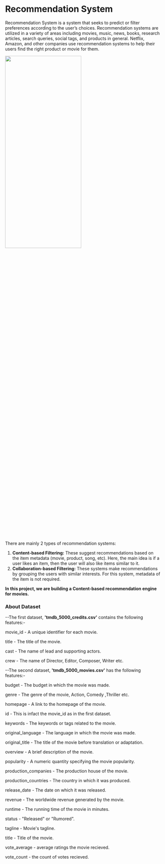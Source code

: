 # Recommendation System
Recommendation System is a system that seeks to predict or filter preferences according to the user’s choices. Recommendation systems are utilized in a variety of areas including movies, music, news, books, research articles, search queries, social tags, and products in general. Netflix, Amazon, and other companies use recommendation systems to help their users find the right product or movie for them.

<img src="https://user-images.githubusercontent.com/73715927/152067346-488ca9f4-58dc-4e10-8625-f7d90dc18bed.png" width=70% height=40%>

There are mainly 2 types of recommendation systems:
1. **Content-based Filtering:** These suggest recommendations based on the item metadata (movie, product, song, etc). Here, the main idea is if a user likes an item, then the user will also like items similar to it.
2. **Collaboration-based Filtering:** These systems make recommendations by grouping the users with similar interests. For this system, metadata of the item is not required.

**In this project, we are building a Content-based recommendation engine for movies.**

### About Dataset
--The first dataset, **'tmdb_5000_credits.csv'** contains the following features:-

movie_id - A unique identifier for each movie.

title - The title of the movie.

cast - The name of lead and supporting actors.

crew - The name of Director, Editor, Composer, Writer etc.

--The second dataset, **'tmdb_5000_movies.csv'** has the following features:-

budget - The budget in which the movie was made.

genre - The genre of the movie, Action, Comedy ,Thriller etc.

homepage - A link to the homepage of the movie.

id - This is infact the movie_id as in the first dataset.

keywords - The keywords or tags related to the movie.

original_language - The language in which the movie was made.

original_title - The title of the movie before translation or adaptation.

overview - A brief description of the movie.

popularity - A numeric quantity specifying the movie popularity.

production_companies - The production house of the movie.

production_countries - The country in which it was produced.

release_date - The date on which it was released.

revenue - The worldwide revenue generated by the movie.

runtime - The running time of the movie in minutes.

status - "Released" or "Rumored".

tagline - Movie's tagline.

title - Title of the movie.

vote_average - average ratings the movie recieved.

vote_count - the count of votes recieved.
